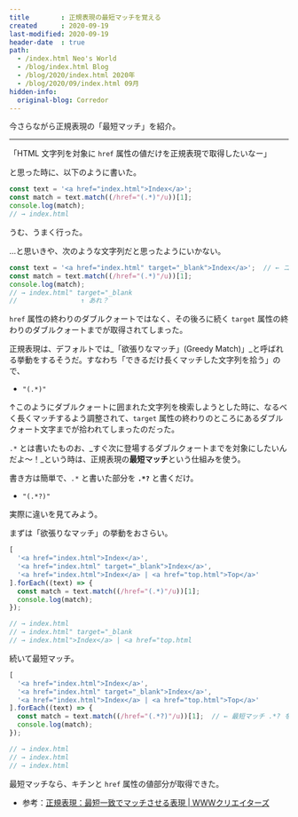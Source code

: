 ```yaml
---
title        : 正規表現の最短マッチを覚える
created      : 2020-09-19
last-modified: 2020-09-19
header-date  : true
path:
  - /index.html Neo's World
  - /blog/index.html Blog
  - /blog/2020/index.html 2020年
  - /blog/2020/09/index.html 09月
hidden-info:
  original-blog: Corredor
---
```


今さらながら正規表現の「最短マッチ」を紹介。

---

「HTML 文字列を対象に `href` 属性の値だけを正規表現で取得したいなー」

と思った時に、以下のように書いた。

```javascript
const text = '<a href="index.html">Index</a>';
const match = text.match((/href="(.*)"/u))[1];
console.log(match);
// → index.html
```

うむ、うまく行った。

…と思いきや、次のような文字列だと思ったようにいかない。

```javascript
const text = '<a href="index.html" target="_blank">Index</a>';  // ← ココが違う
const match = text.match((/href="(.*)"/u))[1];
console.log(match);
// → index.html" target="_blank
//                ↑ あれ？
```

`href` 属性の終わりのダブルクォートではなく、その後ろに続く `target` 属性の終わりのダブルクォートまでが取得されてしまった。

正規表現は、デフォルトでは_「欲張りなマッチ」(Greedy Match)」_と呼ばれる挙動をするそうだ。すなわち「できるだけ長くマッチした文字列を拾う」ので、

- `"(.*)"`

↑このようにダブルクォートに囲まれた文字列を検索しようとした時に、なるべく長くマッチするよう調整されて、`target` 属性の終わりのところにあるダブルクォート文字までが拾われてしまったのだった。

`.*` とは書いたものお、_すぐ次に登場するダブルクォートまでを対象にしたいんだよ〜！_という時は、正規表現の**最短マッチ**という仕組みを使う。

書き方は簡単で、_`.*`_ と書いた部分を **`.*?`** と書くだけ。

- `"(.*?)"`

実際に違いを見てみよう。

まずは「欲張りなマッチ」の挙動をおさらい。

```javascript
[
  '<a href="index.html">Index</a>',
  '<a href="index.html" target="_blank">Index</a>',
  '<a href="index.html">Index</a> | <a href="top.html">Top</a>'
].forEach((text) => {
  const match = text.match((/href="(.*)"/u))[1];
  console.log(match);
});

// → index.html
// → index.html" target="_blank
// → index.html">Index</a> | <a href="top.html
```

続いて最短マッチ。

```javascript
[
  '<a href="index.html">Index</a>',
  '<a href="index.html" target="_blank">Index</a>',
  '<a href="index.html">Index</a> | <a href="top.html">Top</a>'
].forEach((text) => {
  const match = text.match((/href="(.*?)"/u))[1];  // ← 最短マッチ .*? を利用
  console.log(match);
});

// → index.html
// → index.html
// → index.html
```

最短マッチなら、キチンと `href` 属性の値部分が取得できた。

- 参考：[正規表現：最短一致でマッチさせる表現 | WWWクリエイターズ](http://www-creators.com/archives/1804)
